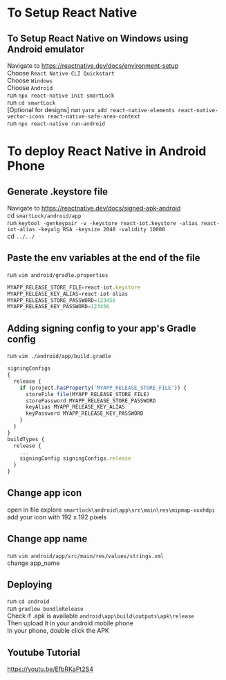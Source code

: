 # To Setup React Native  

## To Setup React Native on Windows using Android emulator
Navigate to https://reactnative.dev/docs/environment-setup  
Choose `React Native CLI Quickstart`  
Choose `Windows`  
Choose `Android`   
run `npx react-native init smartLock`  
run `cd smartLock`  
[Optional for designs] run `yarn add react-native-elements react-native-vector-icons react-native-safe-area-context`  
run `npx react-native run-android`  


# To deploy React Native in Android Phone  
## Generate .keystore file  
Navigate to https://reactnative.dev/docs/signed-apk-android  
cd `smartLock/android/app`  
run `keytool -genkeypair -v -keystore react-iot.keystore -alias react-iot-alias -keyalg RSA -keysize 2048 -validity 10000`  
cd `../../`  

## Paste the env variables at the end of the file  
run `vim android/gradle.properties`  
```javascript   
MYAPP_RELEASE_STORE_FILE=react-iot.keystore  
MYAPP_RELEASE_KEY_ALIAS=react-iot-alias  
MYAPP_RELEASE_STORE_PASSWORD=123456  
MYAPP_RELEASE_KEY_PASSWORD=123456  
```  

## Adding signing config to your app's Gradle config  
run `vim ./android/app/build.gradle`  

```javascript   
signingConfigs   
{  
  release {  
    if (project.hasProperty('MYAPP_RELEASE_STORE_FILE')) {  
      storeFile file(MYAPP_RELEASE_STORE_FILE)  
      storePassword MYAPP_RELEASE_STORE_PASSWORD  
      keyAlias MYAPP_RELEASE_KEY_ALIAS  
      keyPassword MYAPP_RELEASE_KEY_PASSWORD  
    }  
  }  
}   
buildTypes {  
  release {  
    ...  
    signingConfig signingConfigs.release  
  }  
}  
```  

## Change app icon  
open in file explore `smartlock\android\app\src\main\res\mipmap-xxxhdpi`  
add your icon with 192 x 192 pixels  

## Change app name
run `vim android/app/src/main/res/values/strings.xml`  
change app_name

## Deploying
run `cd android`  
run `gradlew bundleRelease`  
Check if .apk is available `android\app\build\outputs\apk\release`  
Then upload it in your android mobile phone  
In your phone, double click the APK  


## Youtube Tutorial  
https://youtu.be/EfbRKaPt2S4  
